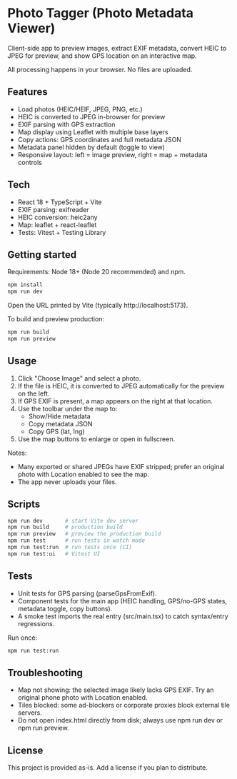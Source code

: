 # Photo Tagger (Photo Metadata Viewer)

Client-side app to preview images, extract EXIF metadata, convert HEIC to JPEG for preview, and show GPS location on an interactive map.

All processing happens in your browser. No files are uploaded.

## Features
- Load photos (HEIC/HEIF, JPEG, PNG, etc.)
- HEIC is converted to JPEG in-browser for preview
- EXIF parsing with GPS extraction
- Map display using Leaflet with multiple base layers
- Copy actions: GPS coordinates and full metadata JSON
- Metadata panel hidden by default (toggle to view)
- Responsive layout: left = image preview, right = map + metadata controls

## Tech
- React 18 + TypeScript + Vite
- EXIF parsing: exifreader
- HEIC conversion: heic2any
- Map: leaflet + react-leaflet
- Tests: Vitest + Testing Library

## Getting started
Requirements: Node 18+ (Node 20 recommended) and npm.

```bash
npm install
npm run dev
```
Open the URL printed by Vite (typically http://localhost:5173).

To build and preview production:
```bash
npm run build
npm run preview
```

## Usage
1. Click "Choose Image" and select a photo.
2. If the file is HEIC, it is converted to JPEG automatically for the preview on the left.
3. If GPS EXIF is present, a map appears on the right at that location.
4. Use the toolbar under the map to:
   - Show/Hide metadata
   - Copy metadata JSON
   - Copy GPS (lat, lng)
5. Use the map buttons to enlarge or open in fullscreen.

Notes:
- Many exported or shared JPEGs have EXIF stripped; prefer an original photo with Location enabled to see the map.
- The app never uploads your files.

## Scripts
```bash
npm run dev       # start Vite dev server
npm run build     # production build
npm run preview   # preview the production build
npm run test      # run tests in watch mode
npm run test:run  # run tests once (CI)
npm run test:ui   # Vitest UI
```

## Tests
- Unit tests for GPS parsing (parseGpsFromExif).
- Component tests for the main app (HEIC handling, GPS/no-GPS states, metadata toggle, copy buttons).
- A smoke test imports the real entry (src/main.tsx) to catch syntax/entry regressions.

Run once:
```bash
npm run test:run
```

## Troubleshooting
- Map not showing: the selected image likely lacks GPS EXIF. Try an original phone photo with Location enabled.
- Tiles blocked: some ad-blockers or corporate proxies block external tile servers.
- Do not open index.html directly from disk; always use npm run dev or npm run preview.

## License
This project is provided as-is. Add a license if you plan to distribute.

